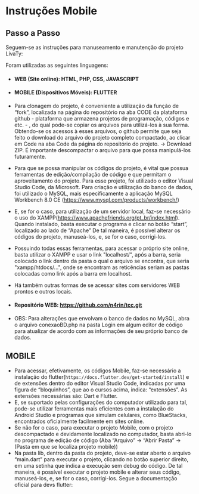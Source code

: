 # Instruções Mobile

## Passo a Passo
Seguem-se as instruções para manuseamento e manutenção do projeto LivaTy:

Foram utilizadas as seguintes linguagens:
* #### WEB (Site online): HTML, PHP, CSS, JAVASCRIPT  

* #### MOBILE (Dispositivos Móveis): FLUTTER

* Para clonagem do projeto, é conveniente a utilização da função de “fork”,  localizada na página do repositório na aba CODE da plataforma github - plataforma que armazena projetos de programação, códigos e etc. - , do qual pode-se copiar os arquivos para utilizá-los à sua forma.
Obtendo-se os acessos à esses arquivos, o github permite que seja feito o download do arquivo do projeto completo compactado, ao clicar em Code na aba Code da página do repositório do projeto. -> Download ZIP.
É importante descompactar o arquivo para que possa manipulá-los futuramente.
* Para que se possa manipular os códigos do projeto, é vital que possua ferramentas de edição/compilação de código e que permitam o aproveitamento do projeto.
Para esse projeto, foi utilizado o editor Visual Studio Code, da Microsoft. 
Para criação e utilização do banco de dados, foi utilizado o MySQL, mais especificamente a aplicação MySQL Workbench 8.0 CE (https://www.mysql.com/products/workbench/)
* E, se for o caso, para utilização de um servidor local, faz-se necessário o uso do XAMPP(https://www.apachefriends.org/pt_br/index.html). Quando instalado, basta executar o programa e clicar no botão “start”, localizado ao lado de “Apache”
De tal maneira, é possível alterar os códigos do projeto, manuseá-los, e, se for o caso, corrigi-los.
* Possuindo todas essas ferramentas, para acessar o próprio site online, basta utilizar o XAMPP e usar o link "localhost/", após a barra, seria colocado o link dentro da pasta o qual o arquivo se encontra, que seria "xampp/htdocs/...", onde se encontram as reticências seriam as pastas colocadas como link após a barra em localhost.
* Há também outras formas de se acessar sites com servidores WEB prontos e outros locais. 
* #### Repositório WEB: https://github.com/n4rin/tcc.git
* OBS: Para alterações que envolvam o banco de dados no MySQL, abra o arquivo conexaoBD.php na pasta Login em algum editor de código para atualizar de acordo com as informações de seu próprio banco de dados.

## MOBILE
* Para acessar, efetivamente, os códigos Mobile, faz-se necessário a instalação do flutter(```https://docs.flutter.dev/get-started/install```) e de extensões dentro do editor Visual Studio Code, indicadas por uma figura de “bloquinhos”, que ao o cursos acima, indica: “extensões”. 
As extensões necessárias são: Dart e Flutter.
* E, se suportado pelas configurações do computador utilizado para tal, pode-se utilizar ferramentas mais eficientes com a instalação do Android Studio e programas que simulam celulares, como BlueStacks, encontrados oficialmente facilmente em sites online.
* Se não for o caso, para executar o projeto Mobile, com o projeto descompactado e devidamente localizado no computador, basta abri-lo no programa de edição de código (Aba “Arquivo” -> “Abrir Pasta” -> (Pasta em que se localiza projeto mobile))
* Na pasta lib, dentro da pasta do projeto, deve-se estar aberto o arquivo “main.dart” para executar o projeto, clicando no botão superior direito, em uma setinha que indica a execução sem debug do código. 
De tal maneira, é possível executar o projeto mobile e alterar seus código, manuseá-los, e, se for o caso, corrigi-los.
Segue a documentação oficial para devs flutter:
